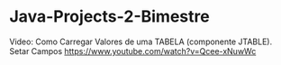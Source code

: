 # Java-Projects-2-Bimestre

Video: Como Carregar Valores de uma TABELA (componente JTABLE). Setar Campos
https://www.youtube.com/watch?v=Qcee-xNuwWc
